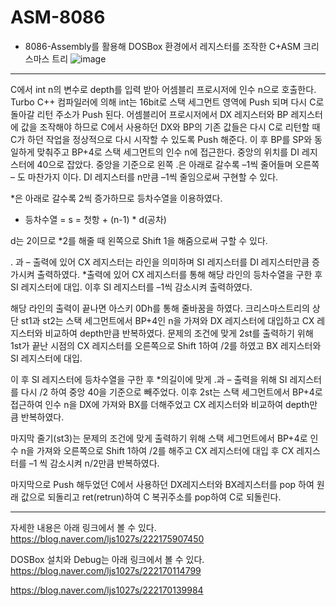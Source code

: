 # ASM-8086
* 8086-Assembly를 활용해 DOSBox 환경에서 레지스터를 조작한 C+ASM 크리스마스 트리
![image](https://user-images.githubusercontent.com/59761622/134140047-615a1589-1610-4b2a-abaf-a7e6e2beba81.png)
***
C에서 int n의 변수로 depth를 입력 받아 어셈블리 프로시저에 인수 n으로 호출한다. Turbo C++ 컴파일러에 의해 int는 16bit로 스택 세그먼트 영역에 Push 되며 다시 C로 돌아갈 리턴 주소가 Push 된다. 어셈블리어 프로시저에서 DX 레지스터와 BP 레지스터에 값을 조작해야 하므로 C에서 사용하던 DX와 BP의 기존 값들은 다시 C로 리턴할 때 C가 하던 작업을 정상적으로 다시 시작할 수 있도록 Push 해준다. 이 후 BP를 SP와 동일하게 맞춰주고 BP+4로 스택 세그먼트의 인수 n에 접근한다. 
중앙의 위치를 DI 레지스터에 40으로 잡았다. 
중앙을 기준으로 왼쪽 .은 아래로 갈수록 –1씩 줄어들며 오른쪽 – 도 마찬가지 이다.
DI 레지스터를 n만큼 –1씩 줄임으로써 구현할 수 있다.

 *은 아래로 갈수록 2씩 증가하므로 등차수열을 이용하였다.
* 등차수열 = s = 첫항 + (n-1) * d(공차)

d는 2이므로 *2를 해줄 때 왼쪽으로 Shift 1을 해줌으로써 구할 수 있다.

. 과 – 출력에 있어 CX 레지스터는 라인을 의미하며 SI 레지스터를 DI 레지스터만큼 증가시켜 출력하였다.
*출력에 있어 CX 레지스터를 통해 해당 라인의 등차수열을 구한 후 SI 레지스터에 대입. 이후 SI 레지스터를 –1씩 감소시켜 출력하였다.

해당 라인의 출력이 끝나면 아스키 0Dh를 통해 줄바꿈을 하였다.
크리스마스트리의 상단 st1과 st2는 스택 세그먼트에서 BP+4인 n을 가져와 DX 레지스터에 대입하고 CX 레지스터와 비교하여 depth만큼 반복하였다.
문제의 조건에 맞게 2st를 출력하기 위해 1st가 끝난 시점의 CX 레지스터를 오른쪽으로 Shift 1하여 /2를 하였고 BX 레지스터와 SI 레지스터에 대입. 

이 후 SI 레지스터에 등차수열을 구한 후 *의길이에 맞게 .과 – 출력을 위해 SI 레지스터를 다시 /2 하여 중앙 40을 기준으로 빼주었다. 이후 2st는 스택 세그먼트에서 BP+4로 접근하여 인수 n을 DX에 가져와 BX를 더해주었고 CX 레지스터와 비교하여 depth만큼 반복하였다.

마지막 줄기(st3)는 문제의 조건에 맞게 출력하기 위해 스택 세그먼트에서 BP+4로 인수 n을 가져와 오른쪽으로 Shift 1하여 /2를 해주고 CX 레지스터에 대입 후 CX 레지스터를 –1 씩 감소시켜 n/2만큼 반복하였다.

마지막으로 Push 해두었던 C에서 사용하던 DX레지스터와 BX레지스터를 pop 하여 원래 값으로 되돌리고 ret(retrun)하여 C 복귀주소를 pop하여 C로 되돌린다.
***
자세한 내용은 아래 링크에서 볼 수 있다.
https://blog.naver.com/ljs1027s/222175907450

DOSBox 설치와 Debug는 아래 링크에서 볼 수 있다.
https://blog.naver.com/ljs1027s/222170114799

https://blog.naver.com/ljs1027s/222170139984
